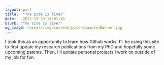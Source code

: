```yaml
---
layout: post
title:  "The site is live!"
date:   2022-12-29 13:01:40
blurb: "The site is live!"
og_image: /assets/img/content/post-example/Banner.jpg
---
```


I took this as an opportunity to learn how Github works.
I'll be using this site to first update my research publications from my PhD and hopefully some upcoming patents. 
Then, I'll update personal projects I work on outside of my job for fun.

